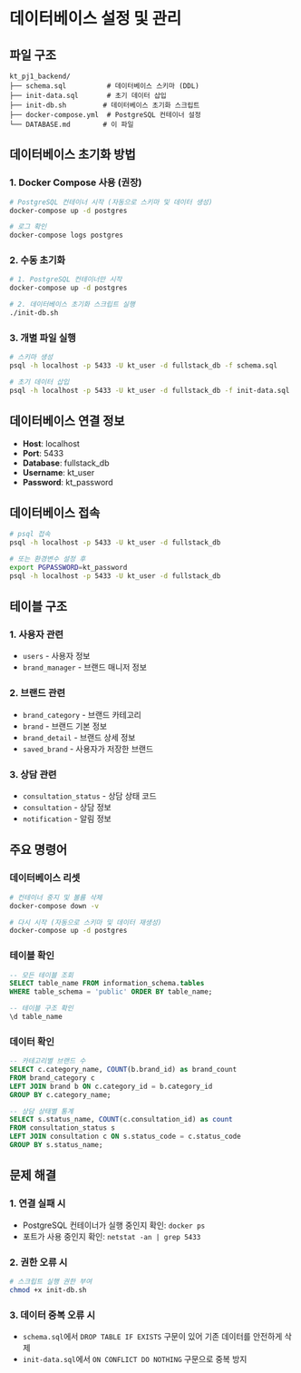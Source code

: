 # 데이터베이스 설정 및 관리

## 파일 구조

```
kt_pj1_backend/
├── schema.sql          # 데이터베이스 스키마 (DDL)
├── init-data.sql       # 초기 데이터 삽입
├── init-db.sh         # 데이터베이스 초기화 스크립트
├── docker-compose.yml  # PostgreSQL 컨테이너 설정
└── DATABASE.md        # 이 파일
```

## 데이터베이스 초기화 방법

### 1. Docker Compose 사용 (권장)

```bash
# PostgreSQL 컨테이너 시작 (자동으로 스키마 및 데이터 생성)
docker-compose up -d postgres

# 로그 확인
docker-compose logs postgres
```

### 2. 수동 초기화

```bash
# 1. PostgreSQL 컨테이너만 시작
docker-compose up -d postgres

# 2. 데이터베이스 초기화 스크립트 실행
./init-db.sh
```

### 3. 개별 파일 실행

```bash
# 스키마 생성
psql -h localhost -p 5433 -U kt_user -d fullstack_db -f schema.sql

# 초기 데이터 삽입
psql -h localhost -p 5433 -U kt_user -d fullstack_db -f init-data.sql
```

## 데이터베이스 연결 정보

- **Host**: localhost
- **Port**: 5433
- **Database**: fullstack_db
- **Username**: kt_user
- **Password**: kt_password

## 데이터베이스 접속

```bash
# psql 접속
psql -h localhost -p 5433 -U kt_user -d fullstack_db

# 또는 환경변수 설정 후
export PGPASSWORD=kt_password
psql -h localhost -p 5433 -U kt_user -d fullstack_db
```

## 테이블 구조

### 1. 사용자 관련
- `users` - 사용자 정보
- `brand_manager` - 브랜드 매니저 정보

### 2. 브랜드 관련
- `brand_category` - 브랜드 카테고리
- `brand` - 브랜드 기본 정보
- `brand_detail` - 브랜드 상세 정보
- `saved_brand` - 사용자가 저장한 브랜드

### 3. 상담 관련
- `consultation_status` - 상담 상태 코드
- `consultation` - 상담 정보
- `notification` - 알림 정보

## 주요 명령어

### 데이터베이스 리셋
```bash
# 컨테이너 중지 및 볼륨 삭제
docker-compose down -v

# 다시 시작 (자동으로 스키마 및 데이터 재생성)
docker-compose up -d postgres
```

### 테이블 확인
```sql
-- 모든 테이블 조회
SELECT table_name FROM information_schema.tables 
WHERE table_schema = 'public' ORDER BY table_name;

-- 테이블 구조 확인
\d table_name
```

### 데이터 확인
```sql
-- 카테고리별 브랜드 수
SELECT c.category_name, COUNT(b.brand_id) as brand_count
FROM brand_category c
LEFT JOIN brand b ON c.category_id = b.category_id
GROUP BY c.category_name;

-- 상담 상태별 통계
SELECT s.status_name, COUNT(c.consultation_id) as count
FROM consultation_status s
LEFT JOIN consultation c ON s.status_code = c.status_code
GROUP BY s.status_name;
```

## 문제 해결

### 1. 연결 실패 시
- PostgreSQL 컨테이너가 실행 중인지 확인: `docker ps`
- 포트가 사용 중인지 확인: `netstat -an | grep 5433`

### 2. 권한 오류 시
```bash
# 스크립트 실행 권한 부여
chmod +x init-db.sh
```

### 3. 데이터 중복 오류 시
- `schema.sql`에서 `DROP TABLE IF EXISTS` 구문이 있어 기존 데이터를 안전하게 삭제
- `init-data.sql`에서 `ON CONFLICT DO NOTHING` 구문으로 중복 방지
